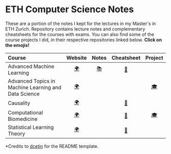 # ETH Computer Science Notes

These are a portion of the notes I kept for the lectures in my Master's in ETH Zurich. Repository contains lecture notes and complementary cheatsheets for the courses with exams. You can also find some of the course projects I did, in their respective repositories linked below. **Click on the emojis!**

| Course                                                       |                           Website                            |  Notes  |    Cheatsheet    |                           Project                            |
| :----------------------------------------------------------- | :----------------------------------------------------------: | :-----: | :--------------: | :----------------------------------------------------------: |
| Advanced Machine Learning                               | [:earth_africa:](https://ml2.inf.ethz.ch/courses/aml/)    | [:books:](https://github.com/pierobartolo/AML-Lecture-Notes) | [:page_with_curl:](https://github.com/pierobartolo/eth-ds-notes/blob/main/cheatsheets/aml_cheatsheet.pdf) |                                                              |
| Advanced Topics in Machine Learning and Data Science                  | [:earth_africa:](https://fernandoperezc.github.io/Advanced-Topics-in-Machine-Learning-and-Data-Science/)   |         |                  | [:mortar_board:](https://github.com/pierobartolo/eth-ds-notes/blob/main/notes/gnn.pdf)  |
| Causality                  | [:earth_africa:](https://stat.ethz.ch/lectures/ss21/causality.php#course_materials)   |         |   [:page_with_curl:](https://github.com/pierobartolo/eth-ds-notes/blob/main/cheatsheets/causality_cheatsheet.pdf)               |   |
| Computational Biomedicine                  | [:earth_africa:](https://bmi.inf.ethz.ch/teaching/261-5100-00l-computational-biomedicine-autumn-2020)   |         |   [:page_with_curl:](https://github.com/pierobartolo/eth-ds-notes/blob/main/cheatsheets/comp_bio_cheatsheet.pdf) | [🎓](https://github.com/pierobartolo/MapTie) |
| Statistical Learning Theory                  | [:earth_africa:](https://ml2.inf.ethz.ch/courses/slt/)   |         |   [:page_with_curl:](https://github.com/pierobartolo/eth-ds-notes/blob/main/cheatsheets/slt_cheatsheet.pdf)               |   |

*Credits to [dcetin](https://github.com/dcetin/eth-cs-notes) for the README template.
